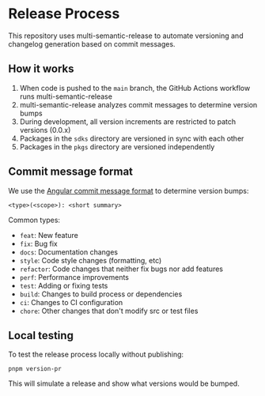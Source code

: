 # Release Process

This repository uses multi-semantic-release to automate versioning and changelog generation based on commit messages.

## How it works

1. When code is pushed to the `main` branch, the GitHub Actions workflow runs multi-semantic-release
2. multi-semantic-release analyzes commit messages to determine version bumps
3. During development, all version increments are restricted to patch versions (0.0.x)
4. Packages in the `sdks` directory are versioned in sync with each other
5. Packages in the `pkgs` directory are versioned independently

## Commit message format

We use the [Angular commit message format](https://github.com/angular/angular/blob/master/CONTRIBUTING.md#-commit-message-format) to determine version bumps:

```
<type>(<scope>): <short summary>
```

Common types:

- `feat`: New feature
- `fix`: Bug fix
- `docs`: Documentation changes
- `style`: Code style changes (formatting, etc)
- `refactor`: Code changes that neither fix bugs nor add features
- `perf`: Performance improvements
- `test`: Adding or fixing tests
- `build`: Changes to build process or dependencies
- `ci`: Changes to CI configuration
- `chore`: Other changes that don't modify src or test files

## Local testing

To test the release process locally without publishing:

```
pnpm version-pr
```

This will simulate a release and show what versions would be bumped.
